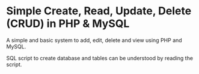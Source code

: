 Simple Create, Read, Update, Delete (CRUD) in PHP & MySQL
========

A simple and basic system to add, edit, delete and view using PHP and MySQL. 

SQL script to create database and tables can be understood by reading the script.


